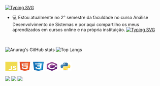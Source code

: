 [![Typing SVG](https://readme-typing-svg.demolab.com?font=Fira+Code&weight=600&size=25&pause=1000&color=FF007F&random=false&width=435&height=40&lines=Ol%C3%A1%2C+eu+sou+a+Fabiana+Mendes!+%F0%9F%91%BE%F0%9F%93%9A%F0%9F%92%99)](https://git.io/typing-svg)



- 💻 Estou atualmente no 2° semestre da faculdade no curso Análise Desenvolvimento de Sistemas e por aqui compartilho os meus aprendizados em cursos online e na própria instituição.
[![Typing SVG](https://readme-typing-svg.demolab.com?font=Fira+Code&weight=600&size=25&pause=1000&color=FF007F&random=false&width=435&height=40&lines=Ol%C3%A1%2C+eu+sou+a+Fabiana+Mendes!+%F0%9F%91%BE%F0%9F%93%9A%F0%9F%92%99)](https://git.io/typing-svg)

<br><br>
![Anurag's GitHub stats](https://github-readme-stats.vercel.app/api?username=fabimendes&count_private=true&show_icons=true&theme=tokyonight)
![Top Langs](https://github-readme-stats.vercel.app/api/top-langs/?username=fabimendes&layout=compact&count_private=true&langs_count=5&langs_exclude_repo=github-readme-stats&theme=tokyonight)


<div style="display: inline_block"><br>
  <img align="center" alt="fabi-Js" height="30" width="40" src="https://raw.githubusercontent.com/devicons/devicon/master/icons/javascript/javascript-plain.svg">
  <img align="center" alt="fabi-HTML" height="30" width="40" src="https://raw.githubusercontent.com/devicons/devicon/master/icons/html5/html5-original.svg">
  <img align="center" alt="fabi-CSS" height="30" width="40" src="https://raw.githubusercontent.com/devicons/devicon/master/icons/css3/css3-original.svg">
  <img align="center" alt="fabi-Csharp" height="30" width="40" src="https://raw.githubusercontent.com/devicons/devicon/master/icons/csharp/csharp-original.svg">
  <img align="center" alt="fabi-Python" height="30" width="40" <img src="https://raw.githubusercontent.com/devicons/devicon/master/icons/python/python-original.svg">
</div>
<br>

<div>
  <a href="https://www.instagram.com/bby_mendasme/" target="_blank"><img src="https://img.shields.io/badge/-Instagram-%23E4405F?style=for-the-badge&logo=instagram&logoColor=white" target="_blank"></a> 
  <a href = "mailto:fmendesneri@gmail.com"><img src="https://img.shields.io/badge/-Gmail-%23333?style=for-the-badge&logo=gmail&logoColor=white" target="_blank"></a>
  <a href="https://www.linkedin.com/in/fabiana-mendes-786998265/" target="_blank"><img src="https://img.shields.io/badge/-LinkedIn-%230077B5?style=for-the-badge&logo=linkedin&logoColor=white" target="_blank"></a> 
  
</div>



